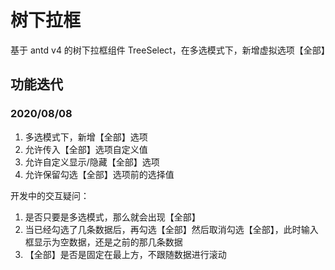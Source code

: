 # 树下拉框

基于 antd v4 的树下拉框组件 TreeSelect，在多选模式下，新增虚拟选项【全部】

## 功能迭代

### 2020/08/08

1. 多选模式下，新增【全部】选项
2. 允许传入【全部】选项自定义值
3. 允许自定义显示/隐藏【全部】选项
4. 允许保留勾选【全部】选项前的选择值


开发中的交互疑问：
1. 是否只要是多选模式，那么就会出现【全部】
2. 当已经勾选了几条数据后，再勾选【全部】然后取消勾选【全部】，此时输入框显示为空数据，还是之前的那几条数据
3. 【全部】是否是固定在最上方，不跟随数据进行滚动